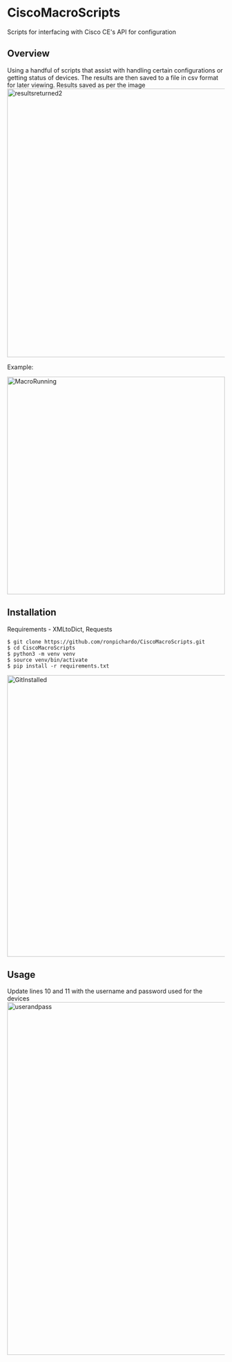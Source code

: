 # CiscoMacroScripts
Scripts for interfacing with Cisco CE's API for configuration 

## Overview
Using a handful of scripts that assist with handling certain configurations or getting status of devices.  The results are then saved to a file in csv format for later viewing.
Results saved as per the image
<img width="622" alt="resultsreturned2" src="https://user-images.githubusercontent.com/63974878/107840318-c4811480-6d7f-11eb-89de-310d0d55abcd.png">

Example:

<img width="504" alt="MacroRunning" src="https://user-images.githubusercontent.com/63974878/107840208-d910dd00-6d7e-11eb-8dde-33220ba51efe.png">

## Installation
Requirements - XMLtoDict, Requests
```shell
$ git clone https://github.com/ronpichardo/CiscoMacroScripts.git
$ cd CiscoMacroScripts
$ python3 -m venv venv
$ source venv/bin/activate
$ pip install -r requirements.txt
```
<img width="652" alt="GitInstalled" src="https://user-images.githubusercontent.com/63974878/107840181-9b13b900-6d7e-11eb-8390-995d638b0ac7.png">

## Usage
Update lines 10 and 11 with the username and password used for the devices
<img width="817" alt="userandpass" src="https://user-images.githubusercontent.com/63974878/107840248-360c9300-6d7f-11eb-9590-1d367bf1e3e1.png">
